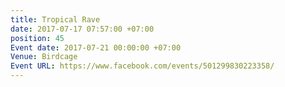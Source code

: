 ```yaml
---
title: Tropical Rave
date: 2017-07-17 07:57:00 +07:00
position: 45
Event date: 2017-07-21 00:00:00 +07:00
Venue: Birdcage
Event URL: https://www.facebook.com/events/501299830223358/
---
```


